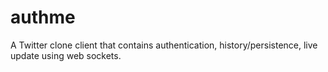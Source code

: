 # authme
A Twitter clone client that contains authentication, history/persistence, live update using web sockets.

